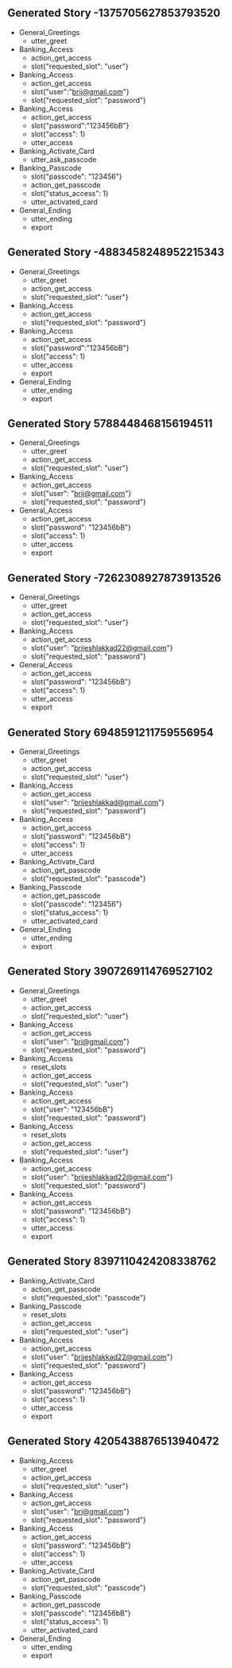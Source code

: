 ## Generated Story -1375705627853793520
* General_Greetings
    - utter_greet
* Banking_Access
    - action_get_access
    - slot{"requested_slot": "user"}
* Banking_Access
    - action_get_access
    - slot{"user":"brij@gmail.com"}
    - slot{"requested_slot": "password"}
* Banking_Access
    - action_get_access
    - slot{"password":"123456bB"}
    - slot{"access": 1}
    - utter_access
* Banking_Activate_Card
    - utter_ask_passcode
* Banking_Passcode
    - slot{"passcode": "123456"}
    - action_get_passcode
    - slot{"status_access": 1}
    - utter_activated_card
* General_Ending
  - utter_ending
  - export

## Generated Story -4883458248952215343
* General_Greetings
    - utter_greet
    - action_get_access
    - slot{"requested_slot": "user"}
* Banking_Access
    - action_get_access
    - slot{"requested_slot": "password"}
* Banking_Access
    - action_get_access
    - slot{"password":"123456bB"}
    - slot{"access": 1}
    - utter_access
    - export
* General_Ending
    - utter_ending
    - export

## Generated Story 5788448468156194511
* General_Greetings
    - utter_greet
    - action_get_access
    - slot{"requested_slot": "user"}
* Banking_Access
    - action_get_access
    - slot{"user": "brij@gmail.com"}
    - slot{"requested_slot": "password"}
* General_Access
    - action_get_access
    - slot{"password": "123456bB"}
    - slot{"access": 1}
    - utter_access
    - export

## Generated Story -7262308927873913526
* General_Greetings
    - utter_greet
    - action_get_access
    - slot{"requested_slot": "user"}
* Banking_Access
    - action_get_access
    - slot{"user": "brijeshlakkad22@gmail.com"}
    - slot{"requested_slot": "password"}
* General_Access
    - action_get_access
    - slot{"password": "123456bB"}
    - slot{"access": 1}
    - utter_access
    - export
## Generated Story 6948591211759556954
* General_Greetings
    - utter_greet
    - action_get_access
    - slot{"requested_slot": "user"}
* Banking_Access
    - action_get_access
    - slot{"user": "brijeshlakkad@gmail.com"}
    - slot{"requested_slot": "password"}
* Banking_Access
    - action_get_access
    - slot{"password": "123456bB"}
    - slot{"access": 1}
    - utter_access
* Banking_Activate_Card
    - action_get_passcode
    - slot{"requested_slot": "passcode"}
* Banking_Passcode
    - action_get_passcode
    - slot{"passcode": "123456"}
    - slot{"status_access": 1}
    - utter_activated_card
* General_Ending
    - utter_ending
    - export

## Generated Story 3907269114769527102
* General_Greetings
    - utter_greet
    - action_get_access
    - slot{"requested_slot": "user"}
* Banking_Access
    - action_get_access
    - slot{"user": "bri@gmail.com"}
    - slot{"requested_slot": "password"}
* Banking_Access
    - reset_slots
    - action_get_access
    - slot{"requested_slot": "user"}
* Banking_Access
    - action_get_access
    - slot{"user": "123456bB"}
    - slot{"requested_slot": "password"}
* Banking_Access
    - reset_slots
    - action_get_access
    - slot{"requested_slot": "user"}
* Banking_Access
    - action_get_access
    - slot{"user": "brijeshlakkad22@gmail.com"}
    - slot{"requested_slot": "password"}
* Banking_Access
    - action_get_access
    - slot{"password": "123456bB"}
    - slot{"access": 1}
    - utter_access
    - export
## Generated Story 8397110424208338762
* Banking_Activate_Card
    - action_get_passcode
    - slot{"requested_slot": "passcode"}
* Banking_Passcode
    - reset_slots
    - action_get_access
    - slot{"requested_slot": "user"}
* Banking_Access
    - action_get_access
    - slot{"user": "brijeshlakkad22@gmail.com"}
    - slot{"requested_slot": "password"}
* Banking_Access
    - action_get_access
    - slot{"password": "123456bB"}
    - slot{"access": 1}
    - utter_access
    - export

## Generated Story 4205438876513940472
* Banking_Access
    - utter_greet
    - action_get_access
    - slot{"requested_slot": "user"}
* Banking_Access
    - action_get_access
    - slot{"user": "bri@gmail.com"}
    - slot{"requested_slot": "password"}
* Banking_Access
    - action_get_access
    - slot{"password": "123456bB"}
    - slot{"access": 1}
    - utter_access
* Banking_Activate_Card
    - action_get_passcode
    - slot{"requested_slot": "passcode"}
* Banking_Passcode
    - action_get_passcode
    - slot{"passcode": "123456bB"}
    - slot{"status_access": 1}
    - utter_activated_card
* General_Ending
    - utter_ending
    - export
